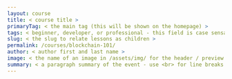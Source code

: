 ```yaml
---
layout: course
title: < course title >
primaryTag: < the main tag (this will be shown on the homepage) >
tags: < beginner, developer, or professional - this field is case sensative! >
slug: < the slug to relate lessons as children >
permalink: /courses/blockchain-101/
author: < author first and last name >
image: < the name of an image in /assets/img/ for the header / preview >
summary: < a paragraph summary of the event - use <br> for line breaks >
---
```


<!-- Example header content: 
---
layout: course
title: Blockchain 101
tags: beginner
slug: blockchain101
permalink: /courses/blockchain-101/
author: Jeremy Cogan
image: BC101-01-1024x475.jpg
summary: Bitcoin, cryptocurrency, and blockchain are all technologies that are increasingly in the public eye. This trend began just over a decade ago with a conceptual paper by Satoshi Nakamoto, an unidentified person (or group of people) who sought to develop a process that would prevent a repeat of the 2008-2009 global economic catastrophe. Since then, blockchain technology has emerged as an important technological implementation for individuals, governments and corporations alike. <br>The goal of this course is to familiarize students with the unique characteristics of the blockchain and its many iterations and applications, from Bitcoin to smart contracts, decentralized networks, and consensus mechanisms.
---
-->

<!-- Don't put anything in here - course home pages have pre-defined formatting. -->